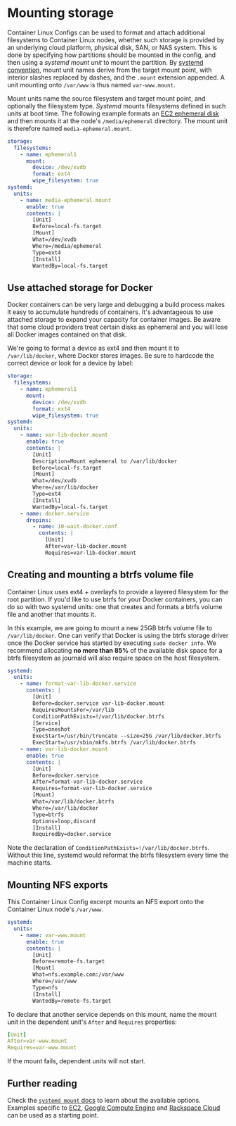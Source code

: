 # Mounting storage

Container Linux Configs can be used to format and attach additional filesystems to Container Linux nodes, whether such storage is provided by an underlying cloud platform, physical disk, SAN, or NAS system. This is done by specifying how partitions should be mounted in the config, and then using a _systemd mount unit_ to mount the partition. By [systemd convention](http://www.freedesktop.org/software/systemd/man/systemd.mount.html), mount unit names derive from the target mount point, with interior slashes replaced by dashes, and the `.mount` extension appended. A unit mounting onto `/var/www` is thus named `var-www.mount`.


Mount units name the source filesystem and target mount point, and optionally the filesystem type. *Systemd* mounts filesystems defined in such units at boot time. The following example formats an [EC2 ephemeral disk](booting-on-ec2.md#instance-storage) and then mounts it at the node's `/media/ephemeral` directory. The mount unit is therefore named `media-ephemeral.mount`.

```yaml container-linux-config
storage:
  filesystems:
    - name: ephemeral1
      mount:
        device: /dev/xvdb
        format: ext4
        wipe_filesystem: true
systemd:
  units:
    - name: media-ephemeral.mount
      enable: true
      contents: |
        [Unit]
        Before=local-fs.target
        [Mount]
        What=/dev/xvdb
        Where=/media/ephemeral
        Type=ext4
        [Install]
        WantedBy=local-fs.target
```

## Use attached storage for Docker

Docker containers can be very large and debugging a build process makes it easy to accumulate hundreds of containers. It's advantageous to use attached storage to expand your capacity for container images. Be aware that some cloud providers treat certain disks as ephemeral and you will lose all Docker images contained on that disk.

We're going to format a device as ext4 and then mount it to `/var/lib/docker`, where Docker stores images. Be sure to hardcode the correct device or look for a device by label:

```yaml container-linux-config
storage:
  filesystems:
    - name: ephemeral1
      mount:
        device: /dev/xvdb
        format: ext4
        wipe_filesystem: true
systemd:
  units:
    - name: var-lib-docker.mount
      enable: true
      contents: |
        [Unit]
        Description=Mount ephemeral to /var/lib/docker
        Before=local-fs.target
        [Mount]
        What=/dev/xvdb
        Where=/var/lib/docker
        Type=ext4
        [Install]
        WantedBy=local-fs.target
    - name: docker.service
      dropins:
        - name: 10-wait-docker.conf
          contents: |
            [Unit]
            After=var-lib-docker.mount
            Requires=var-lib-docker.mount
```

## Creating and mounting a btrfs volume file

Container Linux uses ext4 + overlayfs to provide a layered filesystem for the root partition. If you'd like to use btrfs for your Docker containers, you can do so with two systemd units: one that creates and formats a btrfs volume file and another that mounts it.

In this example, we are going to mount a new 25GB btrfs volume file to `/var/lib/docker`. One can verify that Docker is using the btrfs storage driver once the Docker service has started by executing `sudo docker info`. We recommend allocating **no more than 85%** of the available disk space for a btrfs filesystem as journald will also require space on the host filesystem.

```yaml container-linux-config
systemd:
  units:
    - name: format-var-lib-docker.service
      contents: |
        [Unit]
        Before=docker.service var-lib-docker.mount
        RequiresMountsFor=/var/lib
        ConditionPathExists=!/var/lib/docker.btrfs
        [Service]
        Type=oneshot
        ExecStart=/usr/bin/truncate --size=25G /var/lib/docker.btrfs
        ExecStart=/usr/sbin/mkfs.btrfs /var/lib/docker.btrfs
    - name: var-lib-docker.mount
      enable: true
      contents: |
        [Unit]
        Before=docker.service
        After=format-var-lib-docker.service
        Requires=format-var-lib-docker.service
        [Mount]
        What=/var/lib/docker.btrfs
        Where=/var/lib/docker
        Type=btrfs
        Options=loop,discard
        [Install]
        RequiredBy=docker.service
```

Note the declaration of `ConditionPathExists=!/var/lib/docker.btrfs`. Without this line, systemd would reformat the btrfs filesystem every time the machine starts.

## Mounting NFS exports

This Container Linux Config excerpt mounts an NFS export onto the Container Linux node's `/var/www`.

```yaml container-linux-config
systemd:
  units:
    - name: var-www.mount
      enable: true
      contents: |
        [Unit]
        Before=remote-fs.target
        [Mount]
        What=nfs.example.com:/var/www
        Where=/var/www
        Type=nfs
        [Install]
        WantedBy=remote-fs.target
```

To declare that another service depends on this mount, name the mount unit in the dependent unit's `After` and `Requires` properties:

```yaml
[Unit]
After=var-www.mount
Requires=var-www.mount
```

If the mount fails, dependent units will not start.

## Further reading

Check the [`systemd mount` docs](http://www.freedesktop.org/software/systemd/man/systemd.mount.html) to learn about the available options. Examples specific to [EC2](booting-on-ec2.md#instance-storage), [Google Compute Engine](booting-on-google-compute-engine.md#additional-storage) and [Rackspace Cloud](booting-on-rackspace.md#mount-data-disk) can be used as a starting point.
